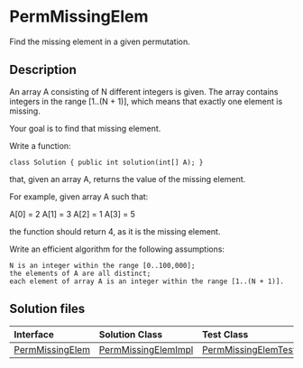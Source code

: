# PermMissingElem

Find the missing element in a given permutation.

## Description

An array A consisting of N different integers is given. The array contains integers in the range [1..(N + 1)], which means that exactly one element is missing.

Your goal is to find that missing element.

Write a function:

	class Solution { public int solution(int[] A); }

that, given an array A, returns the value of the missing element.

For example, given array A such that:

  A[0] = 2
  A[1] = 3
  A[2] = 1
  A[3] = 5

the function should return 4, as it is the missing element.

Write an efficient algorithm for the following assumptions:

	N is an integer within the range [0..100,000];
	the elements of A are all distinct;
	each element of array A is an integer within the range [1..(N + 1)].

## Solution files

|  Interface | Solution Class  | Test Class  |
| :------------ | :------------ | :------------ |
| [PermMissingElem](../../../src/main/java/com/iamandu/codechallenger/problems/codility/timecomplexity/PermMissingElem.java)  |  [PermMissingElemImpl](../../../src/main/java/com/iamandu/codechallenger/solutions/wescley/codility/timecomplexity/PermMissingElemImpl.java) | [PermMissingElemTest](../../../src/test/java/com/iamandu/codechallenger/solutions/wescley/codility/timecomplexity/PermMissingElemTest.java)  |
